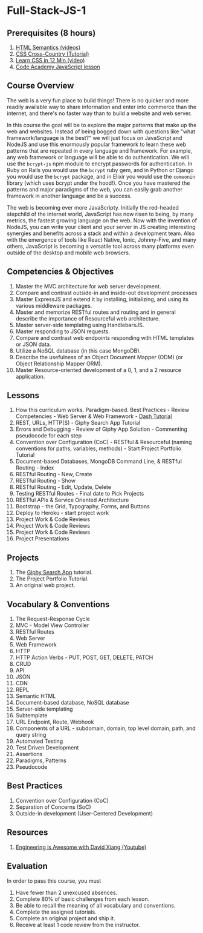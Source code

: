 # Full-Stack-JS-1

## Prerequisites (8 hours)

1. [HTML Semantics (videos)](https://www.youtube.com/playlist?list=PLWjCJDeWfDdc0Sp_DinOWnodw3KnWCwc1)
1. [CSS Cross-Country (Tutorial)](https://www.codeschool.com/courses/css-cross-country)
1. [Learn CSS in 12 Min (video)](https://www.youtube.com/watch?v=0afZj1G0BIE)
1. [Code Academy JavaScript lesson](https://www.codecademy.com/learn/javascript)

## Course Overview

The web is a very fun place to build things! There is no quicker and more readily available way to share information and enter into commerce than the internet, and there's no faster way than to build a website and web server.

In this course the goal will be to explore the major patterns that make up the web and websites. Instead of being bogged down with questions like "what framework/language is the best?" we will just focus on JavaScript and NodeJS and use this enormously popular framework to learn these web patterns that are repeated in every language and framework. For example, any web framework or language will be able to do authentication. We will use the `bcrypt-js` npm module to encrypt passwords for authentication. In Ruby on Rails you would use the `bcrypt` ruby gem, and in Python or Django you would use the `bcrypt` package, and in Elixir you would use the `comeonin` library (which uses bcrypt under the hood!). Once you have mastered the patterns and major paradigms of the web, you can easily grab another framework in another language and be a success.

The web is becoming ever more JavaScripty. Initially the red-headed stepchild of the internet world, JavaScript has now risen to being, by many metrics, the fastest growing language on the web. Now with the invention of NodeJS, you can write your client and your server in JS creating interesting synergies and benefits across a stack and within a development team. Also with the emergence of tools like React Native, Ionic, Johnny-Five, and many others, JavaScript is becoming a versatile tool across many platforms even outside of the desktop and mobile web browsers.

## Competencies & Objectives

1. Master the MVC architecture for web server development.
1. Compare and contrast outside-in and inside-out development processes
1. Master ExpressJS and extend it by installing, initializing, and using its various middleware packages.
1. Master and memorize RESTful routes and routing and in general describe the importance of Resourceful web architecture.
1. Master server-side templating using HandlebarsJS.
1. Master responding to JSON requests.
1. Compare and contrast web endpoints responding with HTML templates or JSON data.
1. Utilize a NoSQL database (in this case MongoDB).
1. Describe the usefulness of an Object Document Mapper (ODM) (or Object Relationship Mapper ORM).
1. Master Resource-oriented development of a 0, 1, and a 2 resource application.

## Lessons

1. How this curriculum works. Paradigm-based. Best Practices - Review Competencies - Web Server & Web Framework - [Dash Tutorial](https://dash.generalassemb.ly/)
1. REST, URLs, HTTP(S) - Giphy Search App Tutorial
1. Errors and Debugging - Review of Giphy App Solution - Commenting pseudocode for each step
1. Convention over Configuration (CoC) - RESTful & Resourceful (naming conventions for paths, variables, methods) - Start Project Portfolio Tutorial
1. Document-based Databases, MongoDB Command Line, & RESTful Routing - Index
1. RESTful Routing - New, Create
1. RESTful Routing - Show
1. RESTful Routing - Edit, Update, Delete
1. Testing RESTful Routes - Final date to Pick Projects
1. RESTful APIs & Service Oriented Architecture
1. Bootstrap - the Grid, Typography, Forms, and Buttons
1. Deploy to Heroku - start project work
1. Project Work & Code Reviews
1. Project Work & Code Reviews
1. Project Work & Code Reviews
1. Project Presentations

## Projects

1. The [Giphy Search App](https://www.makeschool.com/online-courses/tutorials/giphy-search-app-with-node-js/your-node-environment) tutorial.
1. The Project Portfolio Tutorial.
1. An original web project.

## Vocabulary & Conventions

1. The Request-Response Cycle
1. MVC - Model View Controller
1. RESTful Routes
1. Web Server
1. Web Framework
1. HTTP
1. HTTP Action Verbs - PUT, POST, GET, DELETE, PATCH
1. CRUD
1. API
1. JSON
1. CDN
1. REPL
1. Semantic HTML
1. Document-based database, NoSQL database
1. Server-side templating
1. Subtemplate
1. URL Endpoint, Route, Webhook
1. Components of a URL - subdomain, domain, top level domain, path, and query string
1. Automated Testing
1. Test Driven Development
1. Assertions
1. Paradigms, Patterns
1. Pseudocode

## Best Practices

1. Convention over Configuration (CoC)
1. Separation of Concerns (SoC)
1. Outside-in development (User-Centered Development)

## Resources

1. [Engineering is Awesome with David Xiang (Youtube)](https://www.youtube.com/user/daveXbang/videos)

## Evaluation

In order to pass this course, you must

1. Have fewer than 2 unexcused absences.
1. Complete 80% of basic challenges from each lesson.
1. Be able to recall the meaning of all vocabulary and conventions.
1. Complete the assigned tutorials.
1. Complete an original project and ship it.
1. Receive at least 1 code review from the instructor.
